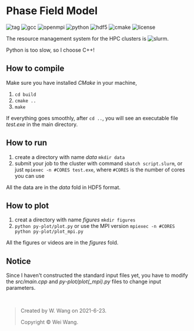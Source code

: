 # Phase Field Model


![tag](https://img.shields.io/badge/Version-v0.1-green.svg) ![gcc](https://img.shields.io/badge/GCC-9.3.0-lightgrey.svg) 
![openmpi](https://img.shields.io/badge/OpenMPI-3.1.6-red.svg) 
![python](https://img.shields.io/badge/Python-3.8.6-brightgreen.svg) ![hdf5](https://img.shields.io/badge/HDF5-1.10.7-ff69b4.svg) 
![cmake](https://img.shields.io/badge/CMake-3.18.4-eacd76.svg) ![license](https://img.shields.io/badge/License-MIT-bddd22.svg)

The resource management system for the HPC clusters is
![slurm](https://img.shields.io/badge/SLURM-19.05.7-44cef6.svg).

Python is too slow, so I choose C++!

## How to compile
Make sure you have installed *CMake* in your machine,
1. `cd build`
2. `cmake ..`
3. `make`

If everything goes smoothly, after `cd ..`, you will see an executable file *test.exe* in the main directory.

## How to run
1. create a directory with name *data* `mkdir data`
2. submit your job to the cluster with command `sbatch script.slurm`, or just `mpiexec -n #CORES test.exe`, where `#CORES` is the number of cores you can use

All the data are in the *data* fold in HDF5 format.

## How to plot
1. creat a directory with name *figures* `mkdir figures`
2. `python py-plot/plot.py` or use the MPI version `mpiexec -n #CORES python py-plot/plot_mpi.py`

All the figures or videos are in the *figures* fold.

## Notice
Since I haven't constructed the standard input files yet, you have to modify the *src/main.cpp* and *py-plot/plot(_mpi).py* files to change input parameters.

<br />

>	Created by W. Wang on 2021-6-23.
>
>	Copyright © Wei Wang.